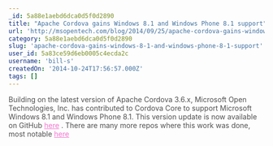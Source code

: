 ```yaml
---
_id: 5a88e1aebd6dca0d5f0d2890
title: "Apache Cordova gains Windows 8.1 and Windows Phone 8.1 support"
url: 'http://msopentech.com/blog/2014/09/25/apache-cordova-gains-windows-8-1-and-windows-phone-8-1-support-2-2/'
category: 5a88e1aebd6dca0d5f0d2890
slug: 'apache-cordova-gains-windows-8-1-and-windows-phone-8-1-support'
user_id: 5a83ce59d6eb0005c4ecda2c
username: 'bill-s'
createdOn: '2014-10-24T17:56:57.000Z'
tags: []
---
```


<span style="color: #505050;">Building on the latest version of Apache Cordova 3.6.x, Microsoft Open Technologies, Inc. has contributed to Cordova Core to support Microsoft Windows 8.1 and Windows Phone 8.1. This version update is now available on GitHub </span><a style="color: #f472d0;" href="http://github.com/apache/cordova-cli">here</a><span style="color: #505050;"> . There are many more repos where this work was done, most notable </span><a style="color: #f472d0;" href="http://github.com/apache/cordova-windows">here</a><span style="color: #505050;"> </span>
